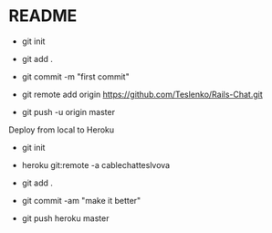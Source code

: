 # README

* git init

* git add .

* git commit -m "first commit"

* git remote add origin https://github.com/Teslenko/Rails-Chat.git

* git push -u origin master

Deploy from local to Heroku

* git init

* heroku git:remote -a cablechatteslvova

* git add .

* git commit -am "make it better"

* git push heroku master